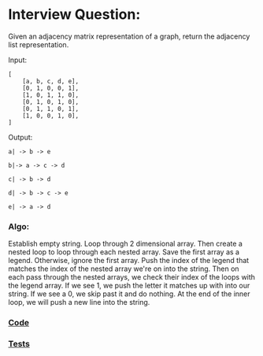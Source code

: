 # Interview Question:

Given an adjacency matrix representation of a graph, return the adjacency list representation.

Input:

```
[
    [a, b, c, d, e],
    [0, 1, 0, 0, 1],
    [1, 0, 1, 1, 0],
    [0, 1, 0, 1, 0],
    [0, 1, 1, 0, 1],
    [1, 0, 0, 1, 0],
]
```

Output:

```
a| -> b -> e

b|-> a -> c -> d

c| -> b -> d

d| -> b -> c -> e

e| -> a -> d
```

### Algo:

Establish empty string. Loop through 2 dimensional array. Then create a nested loop to loop through each nested array. Save the first array as a legend. Otherwise, ignore the first array. Push the index of the legend that matches the index of the nested array we're on into the string. Then on each pass through the nested arrays, we check their index of the loops with the legend array. If we see 1, we push the letter it matches up with into our string. If we see a 0, we skip past it and do nothing. At the end of the inner loop, we will push a new line into the string.

### [Code](./print-matrix.js)

### [Tests](../../../__tests__/test-print-matrix.js)
